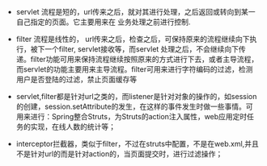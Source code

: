 * servlet 流程是短的，url传来之后，就对其进行处理，之后返回或转向到某一自己指定的页面。它主要用来在 业务处理之前进行控制.

* filter 流程是线性的， url传来之后，检查之后，可保持原来的流程继续向下执行，被下一个filter, servlet接收等，而servlet 处理之后，不会继续向下传递。filter功能可用来保持流程继续按照原来的方式进行下去，或者主导流程，而servlet的功能主要用来主导流程。filter可用来进行字符编码的过滤，检测用户是否登陆的过滤，禁止页面缓存等

* servlet,filter都是针对url之类的，而listener是针对对象的操作的，如session的创建，session.setAttribute的发生，在这样的事件发生时做一些事情。可用来进行：Spring整合Struts，为Struts的action注入属性，web应用定时任务的实现，在线人数的统计等；

* interceptor拦截器，类似于filter，不过在struts中配置，不是在web.xml,并且不是针对url的而是针对action的，当页面提交时，进行过滤操作；